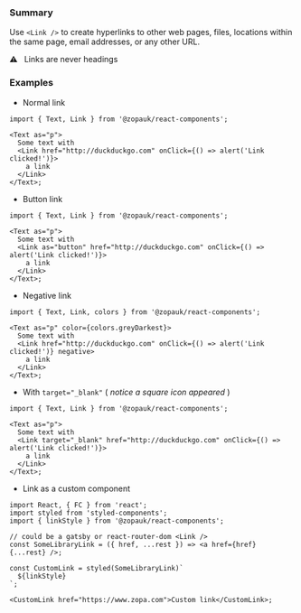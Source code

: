 ### Summary

Use `<Link />` to create hyperlinks to other web pages, files, locations within the same page, email addresses, or any other URL.

⚠️ &nbsp; Links are never headings

### Examples

- Normal link

```tsx
import { Text, Link } from '@zopauk/react-components';

<Text as="p">
  Some text with
  <Link href="http://duckduckgo.com" onClick={() => alert('Link clicked!')}>
    a link
  </Link>
</Text>;
```

- Button link

```tsx
import { Text, Link } from '@zopauk/react-components';

<Text as="p">
  Some text with
  <Link as="button" href="http://duckduckgo.com" onClick={() => alert('Link clicked!')}>
    a link
  </Link>
</Text>;
```

- Negative link

```tsx { "props": { "style": { "backgroundColor": "#00B9A7", "border": "none" } } }
import { Text, Link, colors } from '@zopauk/react-components';

<Text as="p" color={colors.greyDarkest}>
  Some text with
  <Link href="http://duckduckgo.com" onClick={() => alert('Link clicked!')} negative>
    a link
  </Link>
</Text>;
```

- With `target="_blank"` ( _notice a square icon appeared_ )

```tsx
import { Text, Link } from '@zopauk/react-components';

<Text as="p">
  Some text with
  <Link target="_blank" href="http://duckduckgo.com" onClick={() => alert('Link clicked!')}>
    a link
  </Link>
</Text>;
```

- Link as a custom component

```tsx
import React, { FC } from 'react';
import styled from 'styled-components';
import { linkStyle } from '@zopauk/react-components';

// could be a gatsby or react-router-dom <Link />
const SomeLibraryLink = ({ href, ...rest }) => <a href={href} {...rest} />;

const CustomLink = styled(SomeLibraryLink)`
  ${linkStyle}
`;

<CustomLink href="https://www.zopa.com">Custom link</CustomLink>;
```
